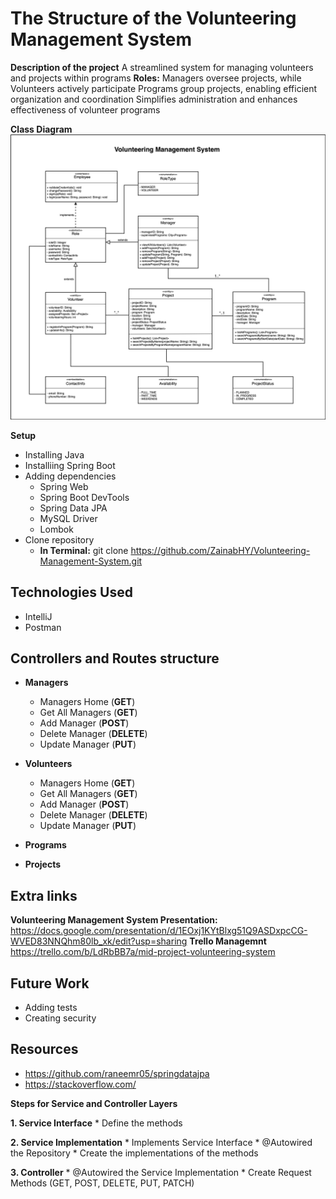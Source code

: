 # The Structure of the Volunteering Management System



**Description of the project**
A streamlined system for managing volunteers and projects within programs
**Roles:** Managers oversee projects, while Volunteers actively participate 
   Programs group projects, enabling efficient organization and coordination
Simplifies administration and enhances effectiveness of volunteer programs

**Class Diagram**
![alt text](https://github.com/ZainabHY/Volunteering-Management-System/blob/main/Volunteering%20Management%20System.png) 


**Setup**
* Installing Java
* Installiing Spring Boot
* Adding dependencies
   * Spring Web
   * Spring Boot DevTools
   * Spring Data JPA
   * MySQL Driver
   * Lombok
* Clone repository
   * **In Terminal:**
     git clone https://github.com/ZainabHY/Volunteering-Management-System.git

## Technologies Used
   * IntelliJ
   * Postman

## Controllers and Routes structure
   * **Managers**
     * Managers Home (**GET**)
     * Get All Managers (**GET**)
     * Add Manager (**POST**)
     * Delete Manager (**DELETE**)
     * Update Manager (**PUT**)
       
   * **Volunteers**
     * Managers Home (**GET**)
     * Get All Managers (**GET**)
     * Add Manager (**POST**)
     * Delete Manager (**DELETE**)
     * Update Manager (**PUT**)
    
   * **Programs**
     
   * **Projects**

## Extra links
   **Volunteering Management System Presentation:**
   https://docs.google.com/presentation/d/1EOxj1KYtBlxg51Q9ASDxpcCG-WVED83NNQhm80lb_xk/edit?usp=sharing
   **Trello Managemnt**
   https://trello.com/b/LdRbBB7a/mid-project-volunteering-system

## Future Work
   * Adding tests
   * Creating security

## Resources 
   * https://github.com/raneemr05/springdatajpa
   * https://stackoverflow.com/







**Steps for Service and Controller Layers**

**1. Service Interface**
    * Define the methods

**2. Service Implementation**
    * Implements Service Interface
    * @Autowired the Repository
    * Create the implementations of the methods

**3. Controller**
    * @Autowired the Service Implementation
    * Create Request Methods (GET, POST, DELETE, PUT, PATCH)
